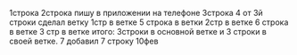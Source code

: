 1строка
2строка пишу в приложении на телефоне
3строка
4 от 3й строки сделал ветку 1стр в ветке
5 строка в ветки 2стр в ветке
6 строка в ветке 3 стр в ветке итого: 3строки в основной ветке и 3 строки в своей ветке.
  7 добавил 7 строку 10фев